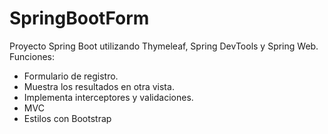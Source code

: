 # SpringBootForm
Proyecto Spring Boot utilizando
Thymeleaf, Spring DevTools y Spring Web.
Funciones:
- Formulario de registro.
- Muestra los resultados en otra vista.
- Implementa interceptores y validaciones.
- MVC
- Estilos con Bootstrap
